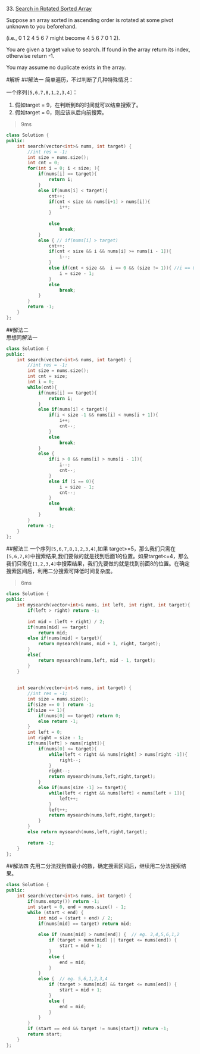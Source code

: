 33\. [Search in Rotated Sorted Array](https://leetcode.com/problems/search-in-rotated-sorted-array)

Suppose an array sorted in ascending order is rotated at some pivot unknown to you beforehand.

(i.e., 0 1 2 4 5 6 7 might become 4 5 6 7 0 1 2).

You are given a target value to search. If found in the array return its index, otherwise return -1.

You may assume no duplicate exists in the array.

#解析
##解法一
简单遍历，不过判断了几种特殊情况：

一个序列`[5,6,7,8,1,2,3,4]`：
1. 假如target = 9，在判断到8的时间就可以结束搜索了。
2. 假如target = 0，则应该从后向前搜索。

> 9ms

```cpp
class Solution {
public:
    int search(vector<int>& nums, int target) {
        //int res = -1;
        int size = nums.size();
        int cnt = 0;
        for(int i = 0; i < size; ){
            if(nums[i] == target){
                return i;
            }
            else if(nums[i] < target){
                cnt++;
                if(cnt < size && nums[i+1] > nums[i]){
                    i++;
                }
                    
                else
                    break;
            }
            else { // if(nums[i] > target)
                cnt++;
                if(cnt < size && i && nums[i] >= nums[i - 1]){
                    i--;
                }
                else if(cnt < size &&  i == 0 && (size != 1)){ //i == 0
                    i = size - 1;
                }
                else
                    break;
            }
        }
        return -1;
    }
};
```

##解法二  
思想同解法一
```cpp
class Solution {
public:
    int search(vector<int>& nums, int target) {
        //int res = -1;
        int size = nums.size();
        int cnt = size;
        int i = 0;
        while(cnt){
            if(nums[i] == target){
                return i;
            }
            else if(nums[i] < target){
                if(i < size -1 && nums[i] < nums[i + 1]){
                    i++;
                    cnt--;                    
                }
                else
                    break;
            }
            else {
                if(i > 0 && nums[i] > nums[i - 1]){
                    i--;
                    cnt--;
                }
                else if (i == 0){
                    i = size - 1;
                    cnt--;
                }
                else
                    break;
            }
        }
        return -1;
    }
};
```

##解法三
一个序列`[5,6,7,8,1,2,3,4]`,如果 target>=5，那么我们只需在`[5,6,7,8]`中搜索结果,我们要做的就是找到后面1的位置。如果target<=4，那么我们只需在`[1,2,3,4]`中搜索结果，我们先要做的就是找到前面8的位置。在确定搜索区间后，利用二分搜索可降低时间复杂度。

> 6ms

```cpp
class Solution {
public:
    int mysearch(vector<int>& nums, int left, int right, int target){
        if(left > right) return -1;
        
        int mid = (left + right) / 2;
        if(nums[mid] == target)
            return mid;
        else if(nums[mid] < target){
            return mysearch(nums, mid + 1, right, target);
        }
        else{
            return mysearch(nums,left, mid - 1, target);
        }
    }
  
 
    int search(vector<int>& nums, int target) {
        //int res = -1;
        int size = nums.size();
        if(size == 0 ) return -1;
        if(size == 1){
            if(nums[0] == target) return 0;
            else return -1;
        }
        int left = 0;
        int right = size - 1;
        if(nums[left] > nums[right]){
            if(nums[0] <= target){
                while(left < right && nums[right] > nums[right -1]){
                    right--;
                }
                right--;
                return mysearch(nums,left,right,target);
            }
            else if(nums[size -1] >= target){
                while(left < right && nums[left] < nums[left + 1]){
                    left++;
                }
                left++;
                return mysearch(nums,left,right,target);
            }
        }
        else return mysearch(nums,left,right,target);
        
        return -1;
    }
};
```

##解法四
先用二分法找到值最小的数，确定搜索区间后，继续用二分法搜索结果。
```cpp
class Solution {
public:
    int search(vector<int>& nums, int target) {
        if(nums.empty()) return -1;
        int start = 0, end = nums.size() - 1;
        while (start < end) {
            int mid = (start + end) / 2;
            if(nums[mid] == target) return mid;
            
            else if (nums[mid] > nums[end]) {  // eg. 3,4,5,6,1,2
                if (target > nums[mid] || target <= nums[end]) {
                    start = mid + 1;
                } 
                else {
                    end = mid;
                }
            } 
            else {  // eg. 5,6,1,2,3,4
                if (target > nums[mid] && target <= nums[end]) {
                    start = mid + 1;
                } 
                else {
                    end = mid;
                }
            }
        }
        if (start == end && target != nums[start]) return -1;
        return start;
    }
};
```
